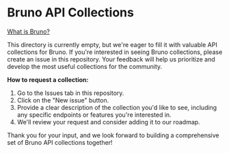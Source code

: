 # Bruno API Collections

[What is Bruno?](https://www.usebruno.com/)

This directory is currently empty, but we're eager to fill it with valuable API collections for Bruno. If you're interested in seeing Bruno collections, please create an issue in this repository. Your feedback will help us prioritize and develop the most useful collections for the community.

**How to request a collection:**

1. Go to the Issues tab in this repository.
2. Click on the "New issue" button.
3. Provide a clear description of the collection you'd like to see, including any specific endpoints or features you're interested in.
4. We'll review your request and consider adding it to our roadmap.

Thank you for your input, and we look forward to building a comprehensive set of Bruno API collections together!
